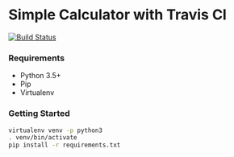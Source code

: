 # Simple Calculator with Travis CI

[![Build Status](https://travis-ci.org/marciohariki/python-travis-cli-test.svg?branch=master)](https://travis-ci.org/marciohariki/python-travis-cli-test)

### Requirements
- Python 3.5+
- Pip
- Virtualenv 

### Getting Started
``` bash
virtualenv venv -p python3
. venv/bin/activate
pip install -r requirements.txt
```